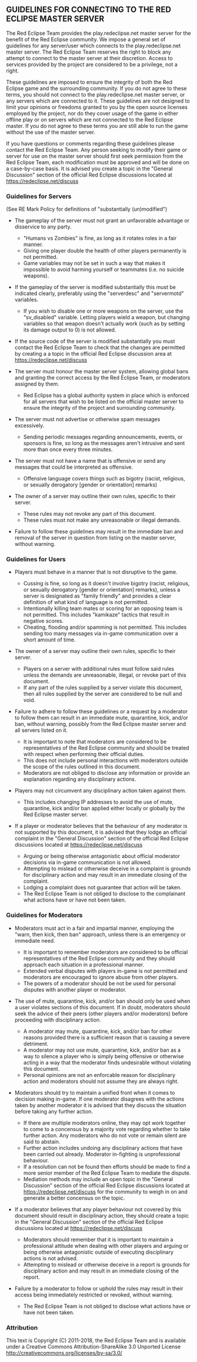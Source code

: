 ## GUIDELINES FOR CONNECTING TO THE RED ECLIPSE MASTER SERVER

The Red Eclipse Team provides the play.redeclipse.net master server for the
benefit of the Red Eclipse community. We impose a general set of guidelines for
any server/user which connects to the play.redeclipse.net master server. The Red
Eclipse Team reserves the right to block any attempt to connect to the master
server at their discretion. Access to services provided by the project are
considered to be a privilege, not a right.

These guidelines are imposed to ensure the integrity of both the Red Eclipse
game and the surrounding community. If you do not agree to these terms, you
should not connect to the play.redeclipse.net master server, or any servers
which are connected to it. These guidelines are not designed to limit your
opinions or freedoms granted to you by the open source licenses employed by the
project, nor do they cover usage of the game in either offline play or on
servers which are not connected to the Red Eclipse master. If you do not agree
to these terms you are still able to run the game without the use of the master
server.

If you have questions or comments regarding these guidelines please contact the
Red Eclipse Team. Any person seeking to modify their game or server for use on
the master server should first seek permission from the Red Eclipse Team, each
modification must be approved and will be done on a case-by-case basis. It is
advised you create a topic in the "General Discussion" section of the official
Red Eclipse discussions located at https://redeclipse.net/discuss

### Guidelines for Servers

(See RE Mark Policy for definitions of "substantially (un)modified")

* The gameplay of the server must not grant an unfavorable advantage or
  disservice to any party.
  - "Humans vs Zombies" is fine, as long as it rotates roles in a fair manner.
  - Giving one player double the health of other players permanently is not
    permitted.
  - Game variables may not be set in such a way that makes it impossible to
    avoid harming yourself or teammates (i.e. no suicide weapons).

* If the gameplay of the server is modified substantially this must be indicated
  clearly, preferably using the "serverdesc" and "servermotd" variables.
  - If you wish to disable one or more weapons on the server, use the
    "sv_<weapon>disabled" variable. Letting players wield a weapon, but changing
    variables so that weapon doesn't actually work (such as by setting its
    damage output to 0) is not allowed.

* If the source code of the server is modified substantially you must contact
  the Red Eclipse Team to check that the changes are permitted by creating a
  a topic in the official Red Eclipse discussion area at https://redeclipse.net/discuss

* The server must honour the master server system, allowing global bans and
  granting the correct access by the Red Eclipse Team, or moderators assigned by
  them.
  - Red Eclipse has a global authority system in place which is enforced for all
    servers that wish to be listed on the official master server to ensure the
    integrity of the project and surrounding community.

* The server must not advertise or otherwise spam messages excessively.
  - Sending periodic messages regarding announcements, events, or sponsors
    is fine, so long as the messages aren't intrusive and sent more than once
    every three minutes.

* The server must not have a name that is offensive or send any messages that
  could be interpreted as offensive.
  - Offensive language covers things such as bigotry (racist, religious, or
    sexually derogatory [gender or orientation] remarks)

* The owner of a server may outline their own rules, specific to their server.
  - These rules may not revoke any part of this document.
  - These rules must not make any unreasonable or illegal demands.

* Failure to follow these guidelines may result in the immediate ban and
  removal of the server in question from listing on the master server, without
  warning.

### Guidelines for Users

* Players must behave in a manner that is not disruptive to the game.
  - Cussing is fine, so long as it doesn't involve bigotry (racist, religious,
    or sexually derogatory [gender or orientation] remarks), unless a server is
    designated as "family friendly" and provides a clear definition of what
    kind of language is not permitted.
  - Intentionally killing team mates or scoring for an opposing team is not
    permitted. This includes "kamikaze" tactics that result in negative scores.
  - Cheating, flooding and/or spamming is not permitted. This includes sending
    too many messages via in-game communication over a short amount of time.

* The owner of a server may outline their own rules, specific to their server.
  - Players on a server with additional rules must follow said rules unless the
    demands are unreasonable, illegal, or revoke part of this document.
  - If any part of the rules supplied by a server violate this document, then
    all rules supplied by the server are considered to be null and void.

* Failure to adhere to follow these guidelines or a request by a moderator to
  follow them can result in an immediate mute, quarantine, kick, and/or ban,
  without warning, possibly from the Red Eclipse master server and all servers
  listed on it.
  - It is important to note that moderators are considered to be representatives
    of the Red Eclipse community and should be treated with respect when
    performing their official duties.
  - This does not include personal interactions with moderators outside the
    scope of the rules outlined in this document.
  - Moderators are not obliged to disclose any information or provide an
    explanation regarding any disciplinary actions.

* Players may not circumvent any disciplinary action taken against them.
  - This includes changing IP addresses to avoid the use of mute, quarantine,
    kick and/or ban applied either locally or globally by the Red Eclipse master
    server.

* If a player or moderator believes that the behaviour of any moderator is not
  supported by this document, it is advised that they lodge an official
  complaint in the "General Discussion" section of the official Red Eclipse
  discussions located at https://redeclipse.net/discuss
  - Arguing or being otherwise antagonistic about official moderator decisions
    via in-game communication is not allowed.
  - Attempting to mislead or otherwise deceive in a complaint is grounds for
    disciplinary action and may result in an immediate closing of the complaint.
  - Lodging a complaint does not guarantee that action will be taken.
  - The Red Eclipse Team is not obliged to disclose to the complainant what
    actions have or have not been taken.

### Guidelines for Moderators

* Moderators must act in a fair and impartial manner, employing the "warn, then
  kick, then ban" approach, unless there is an emergency or immediate need.
  - It is important to remember moderators are considered to be official
    representatives of the Red Eclipse community and they should approach each
    situation in a professional manner.
  - Extended verbal disputes with players in-game is not permitted and
    moderators are encouraged to ignore abuse from other players.
  - The powers of a moderator should be not be used for personal disputes with
    another player or moderator.

* The use of mute, quarantine, kick, and/or ban should only be used when a user
  violates sections of this document. If in doubt, moderators should seek the
  advice of their peers (other players and/or moderators) before proceeding
  with disciplinary action.
  - A moderator may mute, quarantine, kick, and/or ban for other reasons
    provided there is a sufficient reason that is causing a severe detriment.
  - A moderator may not use mute, quarantine, kick, and/or ban as a way to
    silence a player who is simply being offensive or otherwise acting in a way
    that the moderator finds undesirable without violating this document.
  - Personal opinions are not an enforcable reason for disciplinary action and
    moderators should not assume they are always right.

* Moderators should try to maintain a unified front when it comes to decision
  making in-game. If one moderator disagrees with the actions taken by another
  moderator it is advised that they discuss the situation before taking any
  further action.
  - If there are multiple moderators online, they may opt work together to come
    to a concensus by a majority vote regarding whether to take further action.
    Any moderators who do not vote or remain silent are said to abstain.
  - Further action includes undoing any disciplinary actions that have been
    carried out already. Moderator in-fighting is unprofessional behaviour.
  - If a resolution can not be found then efforts should be made to find a more
    senior member of the Red Eclipse Team to mediate the dispute.
  - Mediation methods may include an open topic in the "General Discussion"
    section of the official Red Eclipse discussions located at
    https://redeclipse.net/discuss for the community to weigh in on and generate
    a better concensus on the topic.

* If a moderator believes that any player behaviour not covered by this
  document should result in disciplinary action, they should create a topic in
  the "General Discussion" section of the official Red Eclipse discussions
  located at https://redeclipse.net/discuss
  - Moderators should remember that it is important to maintain a professional
    attitude when dealing with other players and arguing or being otherwise
    antagonistic outside of executing disciplinary actions is not advised.
  - Attempting to mislead or otherwise deceive in a report is grounds for
    disciplinary action and may result in an immediate closing of the report.

* Failure by a moderator to follow or uphold the rules may result in their
  access being immediately restricted or revoked, without warning.
  - The Red Eclipse Team is not obliged to disclose what actions have or have
    not been taken.

### Attribution

This text is Copyright (C) 2011-2018, the Red Eclipse Team
and is available under a Creative Commons Attribution-ShareAlike 3.0 Unported
License <http://creativecommons.org/licenses/by-sa/3.0/>
